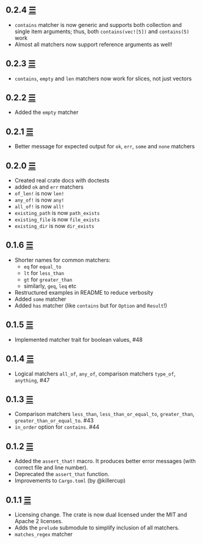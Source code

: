 ## 0.2.4 [☰](https://github.com/Valloric/hamcrest2-rust/compare/0.2.3...0.2.4)

* `contains` matcher is now generic and supports both collection and single item
  arguments; thus, both `contains(vec![5])` and `contains(5)` work
* Almost all matchers now support reference arguments as well!

## 0.2.3 [☰](https://github.com/Valloric/hamcrest2-rust/compare/0.2.2...0.2.3)

* `contains`, `empty` and `len` matchers now work for slices, not just vectors

## 0.2.2 [☰](https://github.com/Valloric/hamcrest2-rust/compare/0.2.1...0.2.2)

* Added the `empty` matcher

## 0.2.1 [☰](https://github.com/Valloric/hamcrest2-rust/compare/0.2.0...0.2.1)

* Better message for expected output for `ok`, `err`, `some` and `none` matchers

## 0.2.0 [☰](https://github.com/Valloric/hamcrest2-rust/compare/0.1.6...0.2.0)

* Created real crate docs with doctests
* added `ok` and `err` matchers
* `of_len!` is now `len!`
* `any_of!` is now `any!`
* `all_of!` is now `all!`
* `existing_path` is now `path_exists`
* `existing_file` is now `file_exists`
* `existing_dir` is now `dir_exists`

## 0.1.6 [☰](https://github.com/Valloric/hamcrest2-rust/compare/0.1.5...0.1.6)

* Shorter names for common matchers:
    * `eq` for `equal_to`
    * `lt` for `less_than`
    * `gt` for `greater_than`
    * similarly, `geq`, `leq` etc
* Restructured examples in README to reduce verbosity
* Added `some` matcher
* Added `has` matcher (like `contains` but for `Option` and `Result`!)

## 0.1.5 [☰](https://github.com/Valloric/hamcrest2-rust/compare/0.1.4...0.1.5)

* Implemented matcher trait for boolean values, #48

## 0.1.4 [☰](https://github.com/Valloric/hamcrest2-rust/compare/0.1.3...0.1.4)

* Logical matchers `all_of`, `any_of`, comparison matchers `type_of`, `anything`, #47

## 0.1.3 [☰](https://github.com/Valloric/hamcrest2-rust/compare/0.1.2...0.1.3)

* Comparison matchers `less_than`, `less_than_or_equal_to`, `greater_than`, `greater_than_or_equal_to`. #43
* `in_order` option for `contains`. #44

## 0.1.2 [☰](https://github.com/Valloric/hamcrest2-rust/compare/0.1.1...0.1.2)

* Added the `assert_that!` macro. It produces better error messages (with correct file and line
  number).
* Deprecated the `assert_that` function.
* Improvements to `Cargo.toml` (by @killercup)

## 0.1.1 [☰](https://github.com/Valloric/hamcrest2-rust/compare/a9f18681c64e3126ef6ccbd68ec2a5b39fe5b58b...0.1.1)

* Licensing change. The crate is now dual licensed under the MIT and Apache 2 licenses.
* Adds the `prelude` submodule to simplify inclusion of all matchers.
* `matches_regex` matcher
